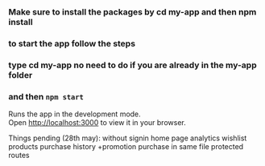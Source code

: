 ### Make sure to install the packages by cd my-app and then npm install
### to start the app follow the steps
### type cd my-app no need to do if you are already in the my-app folder
### and then `npm start`
    
Runs the app in the development mode.\
Open [http://localhost:3000](http://localhost:3000) to view it in your browser.

Things pending (28th may): 
without signin home page
analytics
wishlist
products purchase history +promotion purchase in same file
protected routes